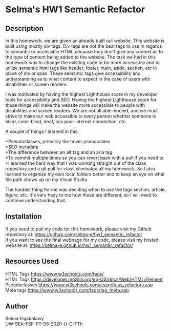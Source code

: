 # Selma's HW1 Semantic Refactor

## Description 

In this homework, we are given an already built out website. This website is built using mostly div tags. Div tags are not the best tags to use in regards to semantic or accessible HTML because they don't give any context as to the type of content being added to the website. The task we had in this homework was to change the existing code to be more accessible and to utilize semantic html tags like header, footer, main, aside, section, etc in place of div or span. These semantic tags give accessibility and understanding as to what content to expect in the case of users with disabilities or screen readers. 

I was motivated by having the highest Lighthouse score in my developer tools for accessibility and SEO. Having the highest Lighthouse score for these things will make the website more accessible to people with disabilities and screen readers. We are not all able-bodied, and we must strive to make our web accessible to every person whether someone is blind, color-blind, deaf, has poor internet connection, etc.

A couple of things I learned in this:<br>

*Pseudoclasses, primarily the hover pseudoclass<br>
*SEO metadata<br>
*The difference between an alt tag and an aria tag<br>
*To commit multiple times so you can revert back with a pull if you need to<br>
*I learned the hard way that I was working straight out of the class repository and a git pull for class eliminated all my homework. So I also learned to organize my own local folders better and to keep an eye on what file path shows up on my Visual Studio.

The hardest thing for me was deciding when to use the tags section, article, figure, etc. It's very hazy to me how those are different, so I will need to continue understanding that.


## Installation

If you need to pull my code for this homework, please visit my Github repository at: https://github.com/selma-e/hw1_semantic_refactor<br>
If you want to see the final webpage for my code, please visit my hosted website at: https://selma-e.github.io/hw1_semantic_refactor/


## Resources Used

HTML Tags https://www.w3schools.com/tags/<br>
HTML Tags https://developer.mozilla.org/en-US/docs/Web/HTML/Element<br>
Pseudoclasses https://www.w3schools.com/cssref/css_selectors.asp<br>
Meta tags https://www.w3schools.com/tags/tag_meta.asp


## Author
Selma Elgabalawy<br> 
UW-SEA-FSF-PT-08-2020-U-C-TTh
